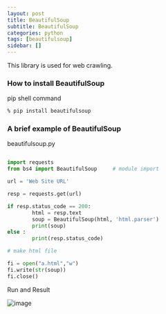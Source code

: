```yaml
---
layout: post
title: BeautifulSoup
subtitle: BeautifulSoup
categories: python
tags: [beautifulsoup]
sidebar: []
---
```


This library is used for web crawling.

### How to install BeautifulSoup

pip shell command

```cmd
% pip install beautifulsoup
```

### A brief example of BeautifulSoup

beautifulsoup.py

```python

import requests
from bs4 import BeautifulSoup     # module import

url = 'Web Site URL'

resp = requests.get(url)

if resp.status_code == 200:
        html = resp.text
        soup = BeautifulSoup(html, 'html.parser')
        print(soup)
else :
        print(resp.status_code)

# make html file

fi = open("a.html","w")
fi.write(str(soup))
fi.close()

```

Run and Result

![image](https://user-images.githubusercontent.com/62547169/123040643-0f4a2180-d42f-11eb-896e-6801edfb3a2f.png)



